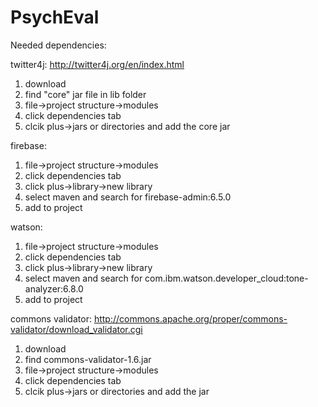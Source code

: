 # PsychEval


Needed dependencies:

twitter4j:
http://twitter4j.org/en/index.html

1) download
2)  find "core" jar file in lib folder
3) file->project structure->modules
4) click dependencies tab
5) clcik plus->jars or directories and add the core jar

firebase:

1) file->project structure->modules
2) click dependencies tab
3) click plus->library->new library
4) select maven and search for firebase-admin:6.5.0
5) add to project

watson:

1) file->project structure->modules
2) click dependencies tab
3) click plus->library->new library
4) select maven and search for com.ibm.watson.developer_cloud:tone-analyzer:6.8.0
5) add to project

commons validator:
http://commons.apache.org/proper/commons-validator/download_validator.cgi

1) download
2) find commons-validator-1.6.jar
3) file->project structure->modules
4) click dependencies tab
5) clcik plus->jars or directories and add the jar
